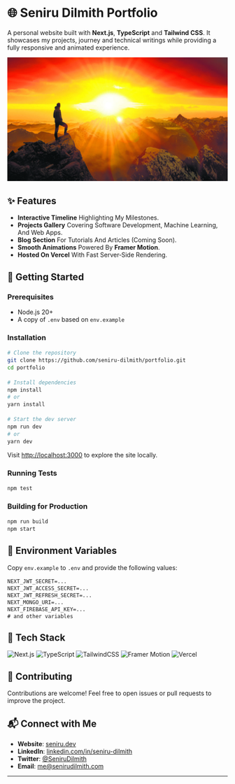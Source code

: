 # 🌐 Seniru Dilmith Portfolio

A personal website built with **Next.js**, **TypeScript** and **Tailwind CSS**. It showcases my projects, journey and technical writings while providing a fully responsive and animated experience.

![Website Preview](./public/story/img-1.jpg)

## ✨ Features

- **Interactive Timeline** Highlighting My Milestones.
- **Projects Gallery** Covering Software Development, Machine Learning, And Web Apps.
- **Blog Section** For Tutorials And Articles (Coming Soon).
- **Smooth Animations** Powered By **Framer Motion**.
- **Hosted On Vercel** With Fast Server‑Side Rendering.

## 🚀 Getting Started

### Prerequisites

- Node.js 20+
- A copy of `.env` based on `env.example`

### Installation

```bash
# Clone the repository
git clone https://github.com/seniru-dilmith/portfolio.git
cd portfolio

# Install dependencies
npm install
# or
yarn install

# Start the dev server
npm run dev
# or
yarn dev
```

Visit [http://localhost:3000](http://localhost:3000) to explore the site locally.

### Running Tests

```bash
npm test
```

### Building for Production

```bash
npm run build
npm start
```

## 📁 Environment Variables

Copy `env.example` to `.env` and provide the following values:

```env
NEXT_JWT_SECRET=...
NEXT_JWT_ACCESS_SECRET=...
NEXT_JWT_REFRESH_SECRET=...
NEXT_MONGO_URI=...
NEXT_FIREBASE_API_KEY=...
# and other variables
```

## 🔧 Tech Stack

![Next.js](https://img.shields.io/badge/Next.js-000?style=for-the-badge&logo=nextdotjs)
![TypeScript](https://img.shields.io/badge/TypeScript-007ACC?style=for-the-badge&logo=typescript&logoColor=white)
![TailwindCSS](https://img.shields.io/badge/Tailwind_CSS-38B2AC?style=for-the-badge&logo=tailwind-css&logoColor=white)
![Framer Motion](https://img.shields.io/badge/Framer_Motion-0055FF?style=for-the-badge&logo=framer&logoColor=white)
![Vercel](https://img.shields.io/badge/Hosted_on-Vercel-black?style=for-the-badge&logo=vercel)

## 🤝 Contributing

Contributions are welcome! Feel free to open issues or pull requests to improve the project.

## 📬 Connect with Me

- **Website**: [seniru.dev](https://seniru.dev)
- **LinkedIn**: [linkedin.com/in/seniru-dilmith](https://linkedin.com/in/seniru-dilmith)
- **Twitter**: [@SeniruDilmith](https://twitter.com/SeniruDilmith)
- **Email**: [me@senirudilmith.com](mailto:me@senirudilmith.com)

---
